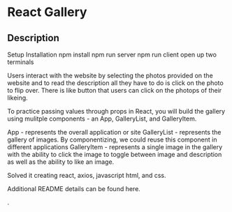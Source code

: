 # React Gallery 

## Description
Setup Installation
npm install
npm run server
npm run client
open up two terminals


Users interact with the website by selecting the photos provided on the website and to read the description all they have to do is click on the photo to flip over. There is like button that users can click on the photops of their likeing.


To practice passing values through props in React, you will build the gallery using mulitple components - an App, GalleryList, and GalleryItem.

App - represents the overall application or site
GalleryList - represents the gallery of images. By componentizing, we could reuse this component in different applications
GalleryItem - represents a single image in the gallery with the ability to click the image to toggle between image and description as well as the ability to like an image.


Solved it creating react, axios, javascript html, and css. 
 


Additional README details can be found here.

.







